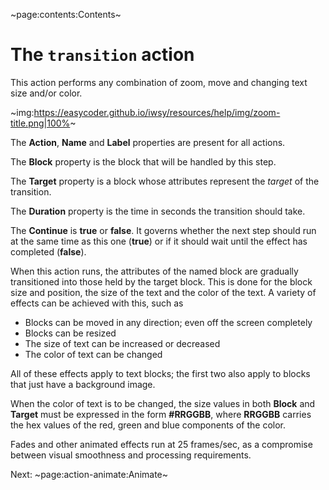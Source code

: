 ~page:contents:Contents~

# The `transition` action

This action performs any combination of zoom, move and changing text size and/or color.

~img:https://easycoder.github.io/iwsy/resources/help/img/zoom-title.png|100%~

The **Action**, **Name** and **Label** properties are present for all actions.

The **Block** property is the block that will be handled by this step.

The **Target** property is a block whose attributes represent the _target_ of the transition.

The **Duration** property is the time in seconds the transition should take.

The **Continue** is **true** or **false**. It governs whether the next step should run at the same time as this one (**true**) or if it should wait until the effect has completed (**false**).

When this action runs, the attributes of the named block are gradually transitioned into those held by the target block. This is done for the block size and position, the size of the text and the color of the text. A variety of effects can be achieved with this, such as

 - Blocks can be moved in any direction; even off the screen completely
 - Blocks can be resized
 - The size of text can be increased or decreased
 - The color of text can be changed

All of these effects apply to text blocks; the first two also apply to blocks that just have a background image.

When the color of text is to be changed, the size values in both **Block** and **Target** must be expressed in the form **#RRGGBB**, where **RRGGBB** carries the hex values of the red, green and blue components of the color.

Fades and other animated effects run at 25 frames/sec, as a compromise between visual smoothness and processing requirements.

Next: ~page:action-animate:Animate~
